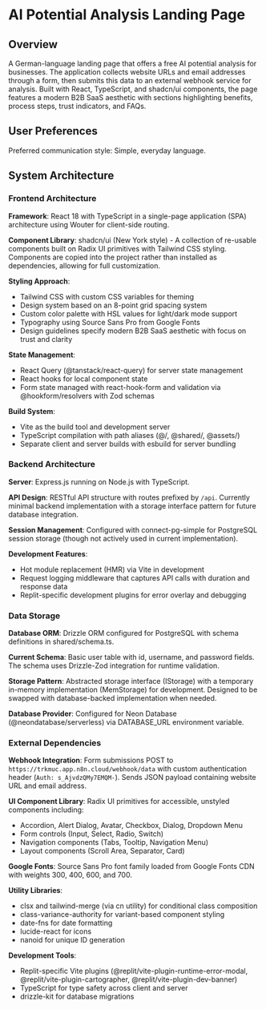 # AI Potential Analysis Landing Page

## Overview

A German-language landing page that offers a free AI potential analysis for businesses. The application collects website URLs and email addresses through a form, then submits this data to an external webhook service for analysis. Built with React, TypeScript, and shadcn/ui components, the page features a modern B2B SaaS aesthetic with sections highlighting benefits, process steps, trust indicators, and FAQs.

## User Preferences

Preferred communication style: Simple, everyday language.

## System Architecture

### Frontend Architecture

**Framework**: React 18 with TypeScript in a single-page application (SPA) architecture using Wouter for client-side routing.

**Component Library**: shadcn/ui (New York style) - A collection of re-usable components built on Radix UI primitives with Tailwind CSS styling. Components are copied into the project rather than installed as dependencies, allowing for full customization.

**Styling Approach**: 
- Tailwind CSS with custom CSS variables for theming
- Design system based on an 8-point grid spacing system
- Custom color palette with HSL values for light/dark mode support
- Typography using Source Sans Pro from Google Fonts
- Design guidelines specify modern B2B SaaS aesthetic with focus on trust and clarity

**State Management**: 
- React Query (@tanstack/react-query) for server state management
- React hooks for local component state
- Form state managed with react-hook-form and validation via @hookform/resolvers with Zod schemas

**Build System**: 
- Vite as the build tool and development server
- TypeScript compilation with path aliases (@/, @shared/, @assets/)
- Separate client and server builds with esbuild for server bundling

### Backend Architecture

**Server**: Express.js running on Node.js with TypeScript.

**API Design**: RESTful API structure with routes prefixed by `/api`. Currently minimal backend implementation with a storage interface pattern for future database integration.

**Session Management**: Configured with connect-pg-simple for PostgreSQL session storage (though not actively used in current implementation).

**Development Features**:
- Hot module replacement (HMR) via Vite in development
- Request logging middleware that captures API calls with duration and response data
- Replit-specific development plugins for error overlay and debugging

### Data Storage

**Database ORM**: Drizzle ORM configured for PostgreSQL with schema definitions in shared/schema.ts.

**Current Schema**: Basic user table with id, username, and password fields. The schema uses Drizzle-Zod integration for runtime validation.

**Storage Pattern**: Abstracted storage interface (IStorage) with a temporary in-memory implementation (MemStorage) for development. Designed to be swapped with database-backed implementation when needed.

**Database Provider**: Configured for Neon Database (@neondatabase/serverless) via DATABASE_URL environment variable.

### External Dependencies

**Webhook Integration**: Form submissions POST to `https://trkmuc.app.n8n.cloud/webhook/data` with custom authentication header (`Auth: s_AjvdzQMy7EMQM-`). Sends JSON payload containing website URL and email address.

**UI Component Library**: Radix UI primitives for accessible, unstyled components including:
- Accordion, Alert Dialog, Avatar, Checkbox, Dialog, Dropdown Menu
- Form controls (Input, Select, Radio, Switch)
- Navigation components (Tabs, Tooltip, Navigation Menu)
- Layout components (Scroll Area, Separator, Card)

**Google Fonts**: Source Sans Pro font family loaded from Google Fonts CDN with weights 300, 400, 600, and 700.

**Utility Libraries**:
- clsx and tailwind-merge (via cn utility) for conditional class composition
- class-variance-authority for variant-based component styling
- date-fns for date formatting
- lucide-react for icons
- nanoid for unique ID generation

**Development Tools**:
- Replit-specific Vite plugins (@replit/vite-plugin-runtime-error-modal, @replit/vite-plugin-cartographer, @replit/vite-plugin-dev-banner)
- TypeScript for type safety across client and server
- drizzle-kit for database migrations